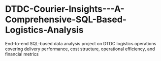 # DTDC-Courier-Insights---A-Comprehensive-SQL-Based-Logistics-Analysis
End-to-end SQL-based data analysis project on DTDC logistics operations covering delivery performance, cost structure, operational efficiency, and financial metrics

